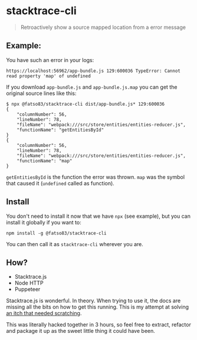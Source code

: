# stacktrace-cli
> Retroactively show a source mapped location from a error message

## Example:
You have such an error in your logs: 
```
https://localhost:56962/app-bundle.js 129:600036 TypeError: Cannot read property 'map' of undefined
```

If you download `app-bundle.js` and `app-bundle.js.map` you can get the original 
source lines like this:

```
$ npx @fatso83/stacktrace-cli dist/app-bundle.js* 129:600036
{
    "columnNumber": 56,
    "lineNumber": 78,
    "fileName": "webpack:///src/store/entities/entities-reducer.js",
    "functionName": "getEntitiesById"
}
{
    "columnNumber": 56,
    "lineNumber": 78,
    "fileName": "webpack:///src/store/entities/entities-reducer.js",
    "functionName": "map"
}
```
`getEntitiesById` is the function the error was thrown. `map` was the symbol that caused it (`undefined` called as function).

## Install
You don't need to install it now that we have `npx` (see example), but you can install it globally if you want to:
```
npm install -g @fatso83/stacktrace-cli
```

You can then call it as `stacktrace-cli` wherever you are.

## How?
- Stacktrace.js
- Node HTTP
- Puppeteer

Stacktrace.js is wonderful. In theory. When trying to use it, the docs are 
missing all the bits on how to get this running. This is my attempt at 
solving [an itch that needed scratching](https://stackoverflow.com/questions/57346131/convert-columnerror-to-original-line-numbers-using-a-source-map).

This was literally hacked together in 3 hours, so feel free to extract, refactor and package it up as the sweet little thing it could have been.
